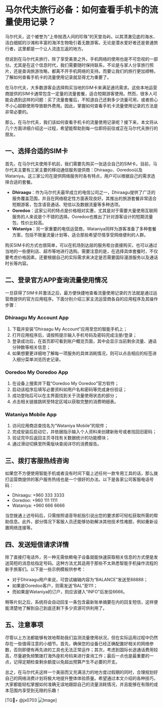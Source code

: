 # 马尔代夫旅行必备：如何查看手机卡的流量使用记录？

马尔代夫，这个被誉为“上帝抛洒人间的珍珠”的天堂岛屿，以其清澈见底的海水、洁白细腻的沙滩和丰富的海洋生物吸引着无数游客。无论是潜水爱好者还是普通旅行者，这里都是一个让人流连忘返的地方。

但说到在马尔代夫旅行，除了享受美景之外，手机网络的使用也是不可忽视的一部分。尤其是在这个信息时代，我们需要随时保持联系，不论是与家人分享旅行照片，还是查询旅游攻略，都离不开手机网络的支持。而要让我们的旅行更加顺畅，了解如何查看手机卡的流量使用记录就显得尤为重要了。

在马尔代夫，大多数游客会选择购买当地的SIM卡来满足通讯需求。这些本地运营商提供的SIM卡通常包含一定量的流量套餐，适合短期游客使用。然而，很多人可能会遇到这样的问题：买了流量套餐后，不知道自己还剩多少流量可用，或者担心不小心超额使用导致额外费用。因此，掌握如何查看手机卡流量使用记录的方法是非常必要的。

那么，在马尔代夫，我们该如何查看手机卡的流量使用记录呢？接下来，本文将从几个方面详细介绍这一过程，希望能帮助到每一位即将前往或正在马尔代夫旅行的朋友。

## 一、选择合适的SIM卡

首先，在马尔代夫使用手机前，我们需要先购买一张适合自己的SIM卡。目前，马尔代夫主要有三家主要的移动通信服务提供商：Dhiraagu、Ooredoo以及Wataniya。这三家公司在提供网络服务时各有特点，用户可以根据自己的需求选择合适的套餐。

- **Dhiraagu**：作为马尔代夫最早成立的电信公司之一，Dhiraagu提供了广泛的服务覆盖范围，并且在网络稳定性方面表现良好。其推出的旅游套餐非常适合短期游客，包含语音通话、短信以及数据流量等多种选项。
- **Ooredoo**：这家公司的特点是价格相对实惠，尤其是对于需要大量使用互联网服务的人来说是个不错的选择。Ooredoo也推出了针对游客设计的短期流量包，性价比较高。
- **Wataniya**：另一家重要的电信运营商，Wataniya同样为游客准备了多种套餐方案，包括不限量流量计划等，适合那些希望尽情享受网络便利的人群。

购买SIM卡的方式也很简单，可以在机场到达层的服务柜台直接购买，也可以通过当地的一些便利店、超市等地进行选购。需要注意的是，在选择具体套餐时，不仅要考虑价格因素，还要根据自己的实际需求来决定是否需要国际漫游服务以及通话时长等内容。

## 二、登录官方APP查询流量使用情况

一旦获得了SIM卡并激活之后，最方便快捷地查看流量使用记录的方法就是通过运营商提供的官方应用程序。下面分别介绍三家主流运营商各自的应用程序及其操作步骤：

### Dhiraagu My Account App
1. 下载并安装“Dhiraagu My Account”应用至您的智能手机上；
2. 打开应用程序后，请按照提示输入手机号码及密码完成注册/登录；
3. 登录成功后，在首页即可看到账户概览页面，其中会显示当前剩余流量、通话分钟数等相关信息；
4. 如果想要更详细地了解每一项服务的具体消耗情况，则可以点击相应的标签进入细分菜单浏览历史记录。

### Ooredoo My Ooredoo App
1. 在设备上搜索并下载“Ooredoo My Ooredoo”官方软件；
2. 启动该程序后填写必要资料如用户名和密码等完成身份验证；
3. 成功登陆后可以在主界面找到关于流量使用状态的部分；
4. 点击相关链接跳转至特定区域以获取完整的消费明细表。

### Wataniya Mobile App
1. 访问应用商店查找名为“Wataniya Mobile”的软件；
2. 完成安装后启动它，并依据指示输入个人资料来创建新账号或者找回旧密码；
3. 验证完毕后返回主页寻找有关数据统计的功能模块；
4. 通过滑动切换至所需版块查阅详尽的消费报告。

## 三、拨打客服热线咨询

如果您不方便使用智能手机或者没有时间下载上述任何一款专用工具的话，那么拨打运营商提供的客户服务热线也是一个很好的办法。以下是各家公司客服电话号码：

- Dhiraagu: +960 333 3333
- Ooredoo: +960 111 1111
- Wataniya: +960 666 6666

当您拨通上述号码后，只需按照语音导航指引说出您的要求即可轻松获取所需的帮助信息。此外，部分情况下客服人员还能够协助解决其他技术性难题，例如重新设置网络连接等。

## 四、发送短信请求详情

除了直接打电话外，另一种无需依赖电子设备就能快速获取相关信息的方式便是发送简短的消息给指定号码。这种方法尤其适用于那些不太熟悉智能手机操作流程的新手旅客们。以下是一些示例模板供参考：

- 对于Dhiraagu用户来说，可尝试编辑内容为“BALANCE”发送至88888；
- 如果是Ooredoo客户，则需发送“BAL”至111；
- 而如果是Wataniya的订户，则应该键入“INFO”后发往6666。

稍等片刻之后，系统将会自动回复一条包含最新账单摘要在内的回复短信，这样便能清楚地了解到自己到底还剩下多少资源可供利用了。

## 五、注意事项

尽管以上方法都能够有效地帮助我们监测流量使用状况，但在实际运用过程中仍然存在一些值得注意的小细节。首先，确保您的设备已经正确配置好相关的网络参数，否则即便有再先进的工具也无法正常运作；其次，考虑到国际长途通话费用较高，尽量避免频繁拨打海外座机号码来进行查询工作；最后一点也是最重要的一点，记得定期检查剩余额度以免超出预算产生不必要的开支。

总之，在马尔代夫这样一个美丽而又充满活力的地方度过假期的同时，合理规划好自己的网络消费计划将极大地提升整体体验质量。希望通过本文介绍的各种技巧，大家都能轻松掌握如何准确无误地跟踪自己的流量消耗情况，并且能够在有限的成本范围内享受到无限的乐趣！

[TG💪+ @jx0703 ![Image](https://github.com/user-attachments/assets/dbca1d08-cadb-493c-b0ec-ad6f7a83f270)]